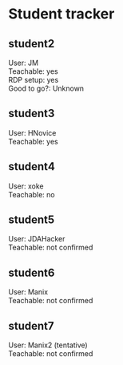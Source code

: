 # Student tracker

## student2
User: JM  
Teachable: yes  
RDP setup: yes  
Good to go?: Unknown

## student3
User: HNovice  
Teachable: yes  

## student4
User: xoke  
Teachable: no  

## student5
User: JDAHacker  
Teachable: not confirmed  

## student6
User: Manix  
Teachable: not confirmed  

## student7
User: Manix2 (tentative)  
Teachable: not confirmed  
